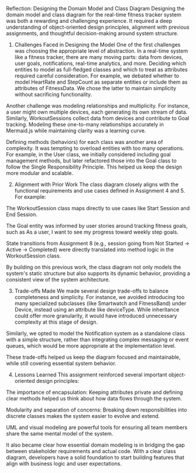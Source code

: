 Reflection: Designing the Domain Model and Class Diagram
Designing the domain model and class diagram for the real-time fitness tracker system was both a rewarding and challenging experience. It required a deep understanding of object-oriented design principles, alignment with previous assignments, and thoughtful decision-making around system structure.

1. Challenges Faced in Designing the Model
One of the first challenges was choosing the appropriate level of abstraction. In a real-time system like a fitness tracker, there are many moving parts: data from devices, user goals, notifications, real-time analytics, and more. Deciding which entities to model as full-fledged classes and which to treat as attributes required careful consideration. For example, we debated whether to model HeartRate and StepCount as separate entities or include them as attributes of FitnessData. We chose the latter to maintain simplicity without sacrificing functionality.

Another challenge was modeling relationships and multiplicity. For instance, a user might own multiple devices, each generating its own stream of data. Similarly, WorkoutSessions collect data from devices and contribute to Goal tracking. Modeling these one-to-many relationships accurately in Mermaid.js while maintaining clarity was a learning curve.

Defining methods (behaviors) for each class was another area of complexity. It was tempting to overload entities with too many operations. For example, in the User class, we initially considered including goal management methods, but later refactored those into the Goal class to follow the Single Responsibility Principle. This helped us keep the design more modular and scalable.

2. Alignment with Prior Work
The class diagram closely aligns with the functional requirements and use cases defined in Assignment 4 and 5. For example:

The WorkoutSession class maps directly to use cases like Start Session and End Session.

The Goal entity was informed by user stories around tracking fitness goals, such as As a user, I want to see my progress toward weekly step goals.

State transitions from Assignment 8 (e.g., session going from Not Started → Active → Completed) were directly translated into method logic in the WorkoutSession class.

By building on this previous work, the class diagram not only models the system's static structure but also supports its dynamic behavior, providing a consistent view of the system architecture.

3. Trade-offs Made
We made several design trade-offs to balance completeness and simplicity. For instance, we avoided introducing too many specialized subclasses (like Smartwatch and FitnessBand) under Device, instead using an attribute like deviceType. While inheritance could offer more granularity, it would have introduced unnecessary complexity at this stage of design.

Similarly, we opted to model the Notification system as a standalone class with a simple structure, rather than integrating complex messaging or event queues, which would be more appropriate at the implementation level.

These trade-offs helped us keep the diagram focused and maintainable, while still covering essential system behavior.

4. Lessons Learned
This assignment reinforced several important object-oriented design principles:

The importance of encapsulation: Keeping attributes private and defining clear methods helped us think about how data flows through the system.

Modularity and separation of concerns: Breaking down responsibilities into discrete classes makes the system easier to evolve and extend.

UML and visual modeling are powerful tools for ensuring all team members share the same mental model of the system.

It also became clear how essential domain modeling is in bridging the gap between stakeholder requirements and actual code. With a clear class diagram, developers have a solid foundation to start building features that align with business logic and user expectations.










